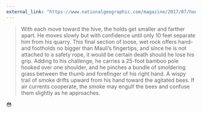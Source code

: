 ```yaml
---
external_link: "https://www.nationalgeographic.com/magazine/2017/07/honey-hunters-bees-climbing-nepal/"
---
```


> With each move toward the hive, the holds get smaller and farther apart. He moves slowly but with confidence until only 10 feet separate him from his quarry. This final section of loose, wet rock offers hand- and footholds no bigger than Mauli’s fingertips, and since he is not attached to a safety rope, it would be certain death should he lose his grip. Adding to his challenge, he carries a 25-foot bamboo pole hooked over one shoulder, and he pinches a bundle of smoldering grass between the thumb and forefinger of his right hand. A wispy trail of smoke drifts upward from his hand toward the agitated bees. If air currents cooperate, the smoke may engulf the bees and confuse them slightly as he approaches.

😳
